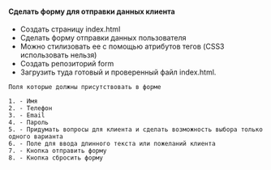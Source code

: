 #### Сделать форму для отправки данных клиента

+ Создать страницу index.html
+ Сделать форму отправки данных пользователя
+ Можно стилизовать ее с помощью атрибутов тегов (CSS3 использовать нельзя)
+ Создать репозиторий form
+ Загрузить туда готовый и проверенный файл index.html.

```
Поля которые должны присутствовать в форме

1. - Имя
2. - Телефон
3. - Email
4. - Пароль
5. - Придумать вопросы для клиента и сделать возможность выбора только одного варианта
6. - Поле для ввода длинного текста или пожеланий клиента
7. - Кнопка отправить форму
8. - Кнопка сбросить форму
```
